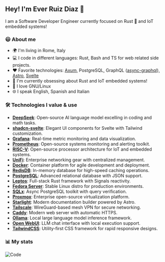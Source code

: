 ## Hey! I'm Ever Ruiz Diaz 👋

I am a Software Developer Engineer currently focused on Rust 🦀 and IoT embedded systems!  

### 😃 About me

* 🌍 I'm living in Rome, Italy
* 💻 I code in different languages: Rust, Bash and TS for web related side projects.
* ♥️ Favorite technologies: [Axum](https://crates.io/crates/axum), PostgreSQL, GraphQL ([async-graphql](https://crates.io/crates/async-graphql)), [Astro](https://astro.build/), [Svelte](https://svelte.dev/)
* 🌱 I'm currently obsessing about Rust and IoT embedded systems!
* 🐧 I love GNU/Linux
* 🌐 I speak English, Spanish and Italian

### 🛠 Technologies I value & use

* **[DeepSeek](https://www.deepseek.com/)**: Open-source AI language model excelling in coding and math tasks.
* **[shadcn-svelte](https://www.shadcn-svelte.com/)**: Elegant UI components for Svelte with Tailwind customization.
* **[Grafana](https://grafana.com/)**: Real-time metric monitoring and data visualization.
* **[Prometheus](https://prometheus.io/)**: Open-source systems monitoring and alerting toolkit.
* **[RISC-V](https://riscv.org/)**: Open-source processor architecture for IoT and embedded systems.
* **[UniFi](https://www.ui.com/)**: Enterprise networking gear with centralized management.
* **[Docker](https://www.docker.com/)**: Container platform for agile development and deployment.
* **[RedisDB](https://redis.io/)**: In-memory database for high-speed caching operations.
* **[PostgreSQL](https://www.postgresql.org/)**: Advanced relational database with JSON support.
* **[Leptos](https://leptos.dev/)**: Full-stack Rust framework with Signals reactivity.
* **[Fedora Server](https://getfedora.org/server/)**: Stable Linux distro for production environments.
* **[SQLx](https://crates.io/crates/sqlx)**: Async PostgreSQL toolkit with query verification.
* **[Proxmox](https://www.proxmox.com/)**: Enterprise open-source virtualization platform.
* **[Starlight](https://starlight.astro.build/)**: Modern documentation builder powered by Astro.
* **[Tailscale](https://tailscale.com/)**: WireGuard-based mesh VPN for secure networking.
* **[Caddy](https://caddyserver.com/)**: Modern web server with automatic HTTPS.
* **[Ollama](https://ollama.ai/)**: Local large language model inference framework.
* **[Open WebUI](https://openwebui.com/)**: LLM chat interface with local execution support.
* **[TailwindCSS](https://tailwindcss.com/)**: Utility-first CSS framework for rapid responsive designs.

### 📊 My stats

<!-- ![My stats](https://github-readme-stats.vercel.app/api?username=ruizdiazever&show_icons=true&theme=calm&count_private=true) -->
![Code](https://github-readme-stats.vercel.app/api/top-langs/?username=ruizdiazever&layout=compact&theme=calm&count_private=true&hide=SCSS,Less,Java,Python&langs_count=8)

